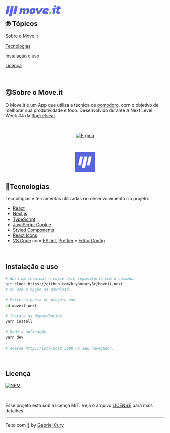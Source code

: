 <img align="left" src="https://github.com/bryancury3r/Moveit-next/blob/main/public/logo-full.svg" width="35%" alt="Move.it">
<br>

## 🤓 Tópicos 



[Sobre o Move.it](#sobre-o-moveit)

[Tecnologias](#tecnologias)

[Instalação e uso](#instalação-e-uso)

[Licença](#licença)

<br>

## 🉑Sobre o Move.it

O Move.it é um App que utiliza a técnica de [pomodoro](https://pt.wikipedia.org/wiki/T%C3%A9cnica_pomodoro), com o objetivo de melhorar sua produtividade e foco. Desenvolvido durante a Next Level Week #4 da [Rocketseat](https://rocketseat.com.br/).

<br>

<p align="center">
  <a href="https://www.figma.com/file/n9J6604nMGB7Cgt2vEVtWb/Move.it-1.0-Dark-Mode">
    <img alt="Figma" src="https://img.shields.io/badge/figma%20-%236E40C9.svg?&style=for-the-badge&logo=figma&logoColor=white"/>
  </a>
</p>

<br>

<p align="center">
  <img src="https://github.com/bryancury3r/Moveit-next/blob/main/public/favicon.png" alt="Página inicial">
</p>

## 🚀Tecnologias

Tecnologias e ferramentas utilizadas no desenvolvimento do projeto:

- [React](https://reactjs.org/)
- [Next.js](https://nextjs.org/)
- [TypeScript](https://www.typescriptlang.org/)
- [JavaScript Cookie](https://github.com/js-cookie/js-cookie)
- [Styled Components](https://styled-components.com/)
- [React Icons](https://react-icons.github.io/react-icons/)
- [VS Code](https://code.visualstudio.com/) com [ESLint](https://eslint.org/), [Prettier](https://prettier.io/) e [EditorConfig](https://editorconfig.org/)

<br>

## Instalação e uso

```bash
# Abra um terminal e copie este repositório com o comando
git clone https://github.com/bryancury3r/Moveit-next
# ou use a opção de download.

# Entre na pasta do projeto com 
cd moveit-next

# Instale as dependências
yarn install

# Rode a aplicação
yarn dev

# Acesse http://localhost:3000 no seu navegador.
```

<br>


## Licença

[![NPM](https://img.shields.io/npm/l/react)](https://github.com/bryancury3r/Moveit-next/blob/main/LICENSE)

<br>

Esse projeto está sob a licença MIT. Veja o arquivo [LICENSE](/LICENSE) para mais detalhes.

---

Feito com :purple_heart: by [Gabriel Cury](https://github.com/bryancury3r)

